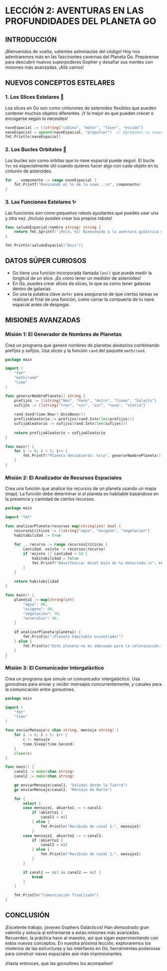 # LECCIÓN 2: AVENTURAS EN LAS PROFUNDIDADES DEL PLANETA GO

## INTRODUCCIÓN

¡Bienvenidos de vuelta, valientes astronautas del código! Hoy nos adentraremos más en las fascinantes cavernas del Planeta Go. Prepárense para descubrir nuevos superpoderes Gopher y desafiar sus mentes con misiones más avanzadas. ¡Allá vamos!

## NUEVOS CONCEPTOS ESTELARES

### 1. Los Slices Estelares 🌠

Los slices en Go son como cinturones de asteroides flexibles que pueden contener muchos objetos diferentes. ¡Y lo mejor es que pueden crecer o encogerse según lo necesites!

```go
naveEspacial := []string{"cabina", "motor", "láser", "escudo"}
naveEspacial = append(naveEspacial, "propulsor")  // Agregamos un nuevo componente
fmt.Println(naveEspacial)
```

### 2. Los Bucles Orbitales 🔄

Los bucles son como órbitas que tu nave espacial puede seguir. El bucle `for` es especialmente útil cuando quieres hacer algo con cada objeto en tu cinturón de asteroides.

```go
for _, componente := range naveEspacial {
    fmt.Printf("Revisando el %s de la nave...\n", componente)
}
```

### 3. Las Funciones Estelares ✨

Las funciones son como pequeños robots ayudantes que puedes usar una y otra vez. ¡Incluso puedes crear tus propios robots!

```go
func saludoEspacial(nombre string) string {
    return fmt.Sprintf("¡Hola, %s! Bienvenido a la aventura galáctica de Go.", nombre)
}

fmt.Println(saludoEspacial("Buzz"))
```

## DATOS SÚPER CURIOSOS

* Go tiene una función incorporada llamada `len()` que puede medir la longitud de un slice. ¡Es como tener un medidor de asteroides!
* En Go, puedes crear slices de slices, lo que es como tener galaxias dentro de galaxias.
* Go usa la palabra clave `defer` para asegurarse de que ciertas tareas se realicen al final de una función, como cerrar la compuerta de tu nave espacial antes de despegar.

## MISIONES AVANZADAS

### Misión 1: El Generador de Nombres de Planetas

Crea un programa que genere nombres de planetas aleatorios combinando prefijos y sufijos. Usa slices y la función `rand` del paquete `math/rand`.

```go
package main

import (
    "fmt"
    "math/rand"
    "time"
)

func generarNombrePlaneta() string {
    prefijos := []string{"Neo", "Xeno", "Astro", "Cosmo", "Galacto"}
    sufijos := []string{"tron", "nix", "zar", "nova", "stella"}
    
    rand.Seed(time.Now().UnixNano())
    prefijoAleatorio := prefijos[rand.Intn(len(prefijos))]
    sufijoAleatorio := sufijos[rand.Intn(len(sufijos))]
    
    return prefijoAleatorio + sufijoAleatorio
}

func main() {
    for i := 0; i < 5; i++ {
        fmt.Printf("Planeta descubierto: %s\n", generarNombrePlaneta())
    }
}
```

### Misión 2: El Analizador de Recursos Espaciales

Crea una función que analice los recursos de un planeta usando un mapa (map). La función debe determinar si el planeta es habitable basándose en la presencia y cantidad de ciertos recursos.

```go
package main

import "fmt"

func analizarPlaneta(recursos map[string]int) bool {
    recursosCriticos := []string{"agua", "oxigeno", "vegetacion"}
    habitabilidad := true
    
    for _, recurso := range recursosCriticos {
        cantidad, existe := recursos[recurso]
        if !existe || cantidad < 50 {
            habitabilidad = false
            fmt.Printf("Advertencia: Nivel bajo de %s detectado.\n", recurso)
        }
    }
    
    return habitabilidad
}

func main() {
    planeta1 := map[string]int{
        "agua": 80,
        "oxigeno": 60,
        "vegetacion": 70,
        "minerales": 90,
    }
    
    if analizarPlaneta(planeta1) {
        fmt.Println("¡Planeta habitable encontrado!")
    } else {
        fmt.Println("Este planeta no es adecuado para la colonización.")
    }
}
```

### Misión 3: El Comunicador Intergaláctico

Crea un programa que simule un comunicador intergaláctico. Usa goroutines para enviar y recibir mensajes concurrentemente, y canales para la comunicación entre goroutines.

```go
package main

import (
    "fmt"
    "time"
)

func enviarMensaje(c chan string, mensaje string) {
    for i := 0; i < 5; i++ {
        c <- mensaje
        time.Sleep(time.Second)
    }
    close(c)
}

func main() {
    canal1 := make(chan string)
    canal2 := make(chan string)

    go enviarMensaje(canal1, "Saludos desde la Tierra")
    go enviarMensaje(canal2, "Mensaje de Marte")

    for {
        select {
        case mensaje1, abierto1 := <-canal1:
            if !abierto1 {
                canal1 = nil
            } else {
                fmt.Println("Recibido de canal 1:", mensaje1)
            }
        case mensaje2, abierto2 := <-canal2:
            if !abierto2 {
                canal2 = nil
            } else {
                fmt.Println("Recibido de canal 2:", mensaje2)
            }
        }

        if canal1 == nil && canal2 == nil {
            break
        }
    }

    fmt.Println("Comunicación finalizada")
}
```

## CONCLUSIÓN

¡Excelente trabajo, jóvenes Gophers Galácticos! Han demostrado gran valentía y astucia al enfrentarse a estas misiones más avanzadas. Recuerden, la práctica hace al maestro, así que sigan experimentando con estos nuevos conceptos. En nuestra próxima lección, exploraremos los misterios de las estructuras y las interfaces en Go, herramientas poderosas para construir naves espaciales aún más impresionantes.

 ¡Hasta entonces, que las goroutines los acompañen!
